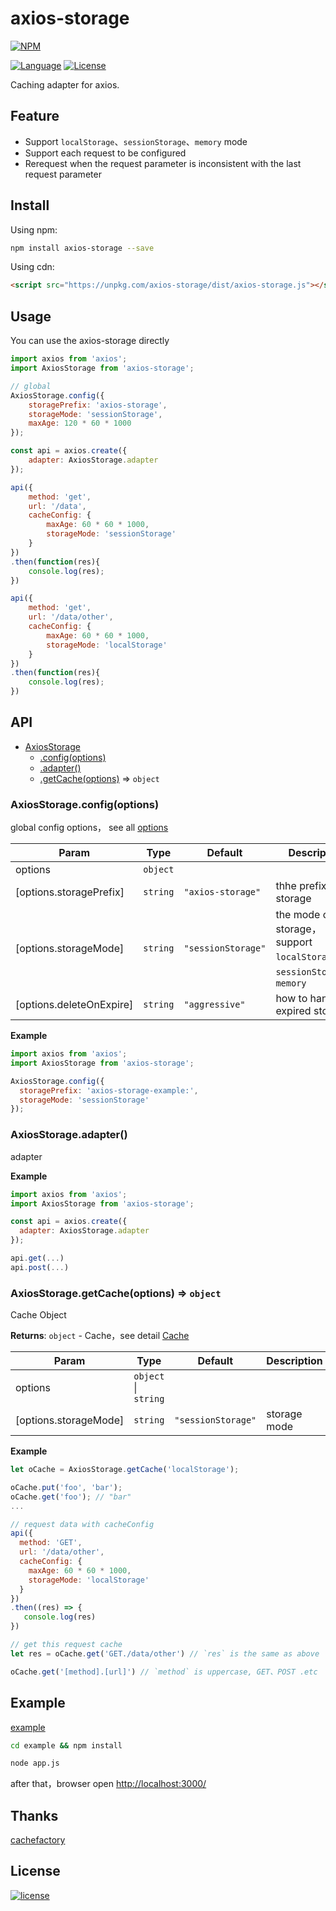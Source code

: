 # axios-storage

[![NPM][img-npm]][url-npm]

[![Language][img-javascript]][url-github]
[![License][img-mit]][url-mit]

Caching adapter for axios.

## Feature

- Support `localStorage`、`sessionStorage`、`memory` mode
- Support each request to be configured
- Rerequest when the request parameter is inconsistent with the last request parameter


## Install
Using npm:

```bash
npm install axios-storage --save
```

Using cdn:

```html
<script src="https://unpkg.com/axios-storage/dist/axios-storage.js"></script>
```


## Usage

You can use the axios-storage directly

```javascript
import axios from 'axios';
import AxiosStorage from 'axios-storage';

// global
AxiosStorage.config({
    storagePrefix: 'axios-storage',
    storageMode: 'sessionStorage',
    maxAge: 120 * 60 * 1000
});

const api = axios.create({
    adapter: AxiosStorage.adapter
});

api({
    method: 'get',
    url: '/data',
    cacheConfig: {
        maxAge: 60 * 60 * 1000,
        storageMode: 'sessionStorage'
    }
})
.then(function(res){
    console.log(res);
})

api({
    method: 'get',
    url: '/data/other',
    cacheConfig: {
        maxAge: 60 * 60 * 1000,
        storageMode: 'localStorage'
    }
})
.then(function(res){
    console.log(res);
})
```


<a name="AxiosStorage"></a>

## API

* [AxiosStorage](#AxiosStorage)
    * [.config(options)](#AxiosStorage.config)
    * [.adapter()](#AxiosStorage.adapter)
    * [.getCache(options)](#AxiosStorage.getCache) ⇒ <code>object</code>

<a name="AxiosStorage.config"></a>

### AxiosStorage.config(options)
global config options，
see all [options](http://www.pseudobry.com/CacheFactory/latest/Cache.html)


| Param | Type | Default | Description |
| --- | --- | --- | --- |
| options | <code>object</code> |  |  |
| [options.storagePrefix] | <code>string</code> | <code>&quot;axios-storage&quot;</code> | thhe prefix of storage |
| [options.storageMode] | <code>string</code> | <code>&quot;sessionStorage&quot;</code> | the mode of storage，support `localStorage`、`sessionStorage`、`memory` |
| [options.deleteOnExpire] | <code>string</code> | <code>&quot;aggressive&quot;</code> | how to handler expired storage |

**Example**  
```js
import axios from 'axios';
import AxiosStorage from 'axios-storage';

AxiosStorage.config({
  storagePrefix: 'axios-storage-example:',
  storageMode: 'sessionStorage'
});
```
<a name="AxiosStorage.adapter"></a>

### AxiosStorage.adapter()
adapter

**Example**  
```js
import axios from 'axios';
import AxiosStorage from 'axios-storage';

const api = axios.create({
  adapter: AxiosStorage.adapter
});

api.get(...)
api.post(...)
```
<a name="AxiosStorage.getCache"></a>

### AxiosStorage.getCache(options) ⇒ <code>object</code>
Cache Object

**Returns**: <code>object</code> - Cache，see detail [Cache](http://www.pseudobry.com/CacheFactory/latest/Cache.html)  

| Param | Type | Default | Description |
| --- | --- | --- | --- |
| options | <code>object</code> \| <code>string</code> |  |  |
| [options.storageMode] | <code>string</code> | <code>&quot;sessionStorage&quot;</code> | storage mode |

**Example**  
```js
let oCache = AxiosStorage.getCache('localStorage');

oCache.put('foo', 'bar');
oCache.get('foo'); // "bar"
...

// request data with cacheConfig
api({
  method: 'GET',
  url: '/data/other',
  cacheConfig: {
    maxAge: 60 * 60 * 1000,
    storageMode: 'localStorage'
  }
})
.then((res) => {
   console.log(res)
})

// get this request cache
let res = oCache.get('GET./data/other') // `res` is the same as above

oCache.get('[method].[url]') // `method` is uppercase, GET、POST .etc
```



## Example
[example](./example)

```bash
cd example && npm install
```
```bash
node app.js
```
after that，browser open [http://localhost:3000/](http://localhost:3000/)


## Thanks

[cachefactory](https://www.npmjs.com/package/cachefactory)


## License

[![license][img-mit]][url-mit]


[url-github]: https://github.com/ChanceYu/axios-storage
[url-npm]: https://www.npmjs.com/package/axios-storage
[url-mit]: https://opensource.org/licenses/mit-license.php

[img-npm]: https://nodei.co/npm/axios-storage.png?compact=true
[img-javascript]: https://img.shields.io/badge/language-JavaScript-brightgreen.svg
[img-mit]: https://img.shields.io/badge/license-MIT-blue.svg

